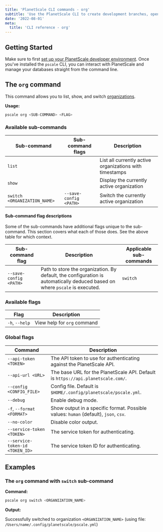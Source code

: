 ```yaml
---
title: 'PlanetScale CLI commands - org'
subtitle: 'Use the PlanetScale CLI to create development branches, open deploy requests, and make non-blocking schema changes directly from your terminal.'
date: '2022-08-01'
meta:
  title: 'CLI reference - org'
---
```


## Getting Started

Make sure to first [set up your PlanetScale developer environment](/docs/concepts/planetscale-environment-setup). Once you've installed the `pscale` CLI, you can interact with PlanetScale and manage your databases straight from the command line.

## The `org` command

This command allows you to list, show, and switch [organizations](/docs/concepts/access-control#organization-member).

**Usage:**

```bash
pscale org <SUB-COMMAND> <FLAG>
```

### Available sub-commands

| **Sub-command**              | **Sub-command flags**  | **Description**                                         |
| ---------------------------- | ---------------------- | ------------------------------------------------------- |
| `list`                       |                        | List all currently active organizations with timestamps |
| `show`                       |                        | Display the currently active organization               |
| `switch <ORGANIZATION_NAME>` | `--save-config <PATH>` | Switch the currently active organization                |

#### Sub-command flag descriptions

Some of the sub-commands have additional flags unique to the sub-command. This section covers what each of those does. See the above table for which context.

| **Sub-command flag**   | **Description**                                                                                                             | **Applicable sub-commands** |
| ---------------------- | --------------------------------------------------------------------------------------------------------------------------- | --------------------------- |
| `--save-config <PATH>` | Path to store the organization. By default, the configuration is automatically deduced based on where `pscale` is executed. | `switch`                    |

### Available flags

| **Flag**       | **Description**             |
| -------------- | --------------------------- |
| `-h`, `--help` | View help for `org` command |

### Global flags

| **Command**                     | **Description**                                                                      |
| ------------------------------- | ------------------------------------------------------------------------------------ |
| `--api-token <TOKEN>`           | The API token to use for authenticating against the PlanetScale API.                 |
| `--api-url <URL>`               | The base URL for the PlanetScale API. Default is `https://api.planetscale.com/`.     |
| `--config <CONFIG_FILE>`        | Config file. Default is `$HOME/.config/planetscale/pscale.yml`.                      |
| `--debug`                       | Enable debug mode.                                                                   |
| `-f`, `--format <FORMAT>`       | Show output in a specific format. Possible values: `human` (default), `json`, `csv`. |
| `--no-color`                    | Disable color output.                                                                |
| `--service-token <TOKEN>`       | The service token for authenticating.                                                |
| `--service-token-id <TOKEN_ID>` | The service token ID for authenticating.                                             |

## Examples

### The `org` command with `switch` sub-command

**Command:**

```bash
pscale org switch <ORGANIZATION_NAME>
```

**Output:**

Successfully switched to organization `<ORGANIZATION_NAME>` (using file: `/Users/name/.config/planetscale/pscale.yml`)
